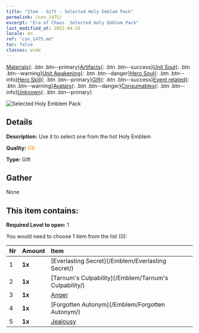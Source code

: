 ```yaml
---
title: "Item - Gift - Selected Holy Emblem Pack"
permalink: /con_1475/
excerpt: "Era of Chaos  Selected Holy Emblem Pack"
last_modified_at: 2021-04-25
locale: en
ref: "con_1475.md"
toc: false
classes: wide
---
```

 [Materials](/Items/){: .btn .btn--primary}[Artifacts](/Items/Artifacts/){: .btn .btn--success}[Unit Soul](/Items/UnitSoul/){: .btn .btn--warning}[Unit Awakening](/Items/UnitAwakening/){: .btn .btn--danger}[Hero Soul](/Items/HeroSoul/){: .btn .btn--info}[Hero Skill](/Items/HeroSkill/){: .btn .btn--primary}[Gift](/Items/Gift/){: .btn .btn--success}[Event related](/Items/Events/){: .btn .btn--warning}[Avatars](/Items/Avatars/){: .btn .btn--danger}[Consumables](/Items/Consumables/){: .btn .btn--info}[Unknown](/Items/Unknown/){: .btn .btn--primary}

 ![Selected Holy Emblem Pack](/images/t/i_907089.png)

## Details
 **Description:** Use it to select one from the hot Holy Emblem

 **Quality:** <span style="color: #FF8C00">OK</span>

 **Type:** Gift

## Gather

  None

## This item contains:

 **Required Level to open:** 1

 You would need to choose 1 item from the list (0):

  | Nr | Amount |     Item    |
  |:---|:-------|:------------|
  | 1 |  **1x** | [Everlasting Secret](/Emblem/Everlasting Secret/) |  | 
  | 2 |  **1x** | [Tarnum's Culpability](/Emblem/Tarnum's Culpability/) |  | 
  | 3 |  **1x** | [Anger](/Emblem/Anger/) |  | 
  | 4 |  **1x** | [Forgotten Autonym](/Emblem/Forgotten Autonym/) |  | 
  | 5 |  **1x** | [Jealousy](/Emblem/Jealousy/) |  | 

